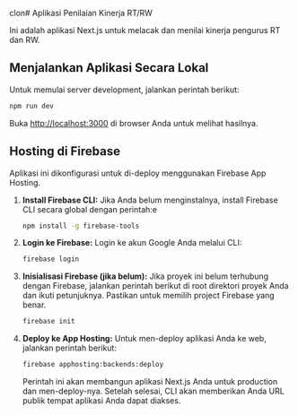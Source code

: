 
clon# Aplikasi Penilaian Kinerja RT/RW

Ini adalah aplikasi Next.js untuk melacak dan menilai kinerja pengurus RT dan RW.

## Menjalankan Aplikasi Secara Lokal

Untuk memulai server development, jalankan perintah berikut:

```bash
npm run dev
```

Buka [http://localhost:3000](http://localhost:3000) di browser Anda untuk melihat hasilnya.

## Hosting di Firebase

Aplikasi ini dikonfigurasi untuk di-deploy menggunakan Firebase App Hosting.

1.  **Install Firebase CLI:**
    Jika Anda belum menginstalnya, install Firebase CLI secara global dengan perintah:e
    ```bash
    npm install -g firebase-tools
    ```

2.  **Login ke Firebase:**
    Login ke akun Google Anda melalui CLI:
    ```bash
    firebase login
    ```

3.  **Inisialisasi Firebase (jika belum):**
    Jika proyek ini belum terhubung dengan Firebase, jalankan perintah berikut di root direktori proyek Anda dan ikuti petunjuknya. Pastikan untuk memilih project Firebase yang benar.
    ```bash
    firebase init
    ```

4.  **Deploy ke App Hosting:**
    Untuk men-deploy aplikasi Anda ke web, jalankan perintah berikut:
    ```bash
    firebase apphosting:backends:deploy
    ```
    Perintah ini akan membangun aplikasi Next.js Anda untuk production dan men-deploy-nya. Setelah selesai, CLI akan memberikan Anda URL publik tempat aplikasi Anda dapat diakses.

